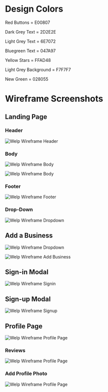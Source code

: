 # Design Colors
Red Buttons = E00807

Dark Grey Text = 2D2E2E

Light Grey Text = 6E7072

Bluegreen Text = 047A97

Yellow Stars = FFAD48

Light Grey Background = F7F7F7

New Green = 028055



# Wireframe Screenshots

## Landing Page

### Header

![Welp Wireframe Header](images/welp_wireframe_landing_header.png)

### Body

![Welp Wireframe Body](images/welp_wireframe_landing_body1.png)

![Welp Wireframe Body](images/welp_wireframe_landing_body2.png)

### Footer

![Welp Wireframe Footer](images/welp_wireframe_landing_footer.png)

### Drop-Down

![Welp Wireframe Dropdown](images/welp_wireframe_landing_dropdown.png)

## Add a Business

![Welp Wireframe Dropdown](images/welp_wireframe_business_dropdown.png)

![Welp Wireframe Add Business](images/welp_wireframe_business_add.png)


## Sign-in Modal

![Welp Wireframe Signin](images/welp_wireframe_signin1.png)


## Sign-up Modal

![Welp Wireframe Signup](images/welp_wireframe_signup1.png)


## Profile Page

![Welp Wireframe Profile Page](images/welp_wireframe_profile_page1.png)

### Reviews

![Welp Wireframe Profile Page](images/welp_wireframe_profile_page2.png)

### Add Profile Photo

![Welp Wireframe Profile Page](images/welp_wireframe_profile_page3.png)